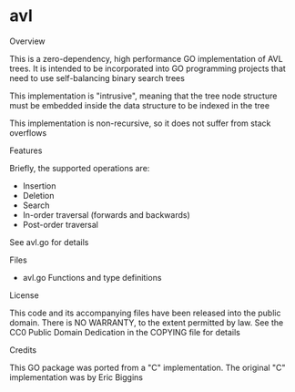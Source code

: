# avl

Overview

This is a zero-dependency, high performance GO implementation of AVL trees.
It is intended to be incorporated into GO programming projects that need to
use self-balancing binary search trees

This implementation is "intrusive", meaning that the tree node structure
must be embedded inside the data structure to be indexed in the tree

This implementation is non-recursive, so it does not suffer from stack
overflows

Features

Briefly, the supported operations are:

- Insertion
- Deletion
- Search
- In-order traversal (forwards and backwards)
- Post-order traversal

See avl.go for details

Files

- avl.go       Functions and type definitions

License

This code and its accompanying files have been released into the public
domain.  There is NO WARRANTY, to the extent permitted by law.
See the CC0 Public Domain Dedication in the COPYING file for details

Credits

This GO package was ported from a "C" implementation.  The original "C"
implementation was by Eric Biggins


